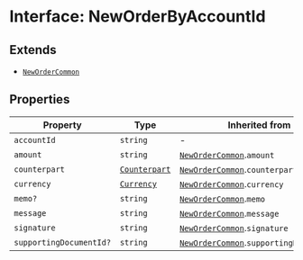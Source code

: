 # Interface: NewOrderByAccountId

## Extends

- [`NewOrderCommon`](/docs/packages/sdk/interfaces/NewOrderCommon.md)

## Properties

| Property | Type | Inherited from | Defined in |
| ------ | ------ | ------ | ------ |
| `accountId` | `string` | - | [types.ts:447](https://github.com/monerium/js-monorepo/blob/main/packages/sdk/src/types.ts#L447) |
| `amount` | `string` | [`NewOrderCommon`](/docs/packages/sdk/interfaces/NewOrderCommon.md).`amount` | [types.ts:433](https://github.com/monerium/js-monorepo/blob/main/packages/sdk/src/types.ts#L433) |
| `counterpart` | [`Counterpart`](/docs/packages/sdk/interfaces/Counterpart.md) | [`NewOrderCommon`](/docs/packages/sdk/interfaces/NewOrderCommon.md).`counterpart` | [types.ts:436](https://github.com/monerium/js-monorepo/blob/main/packages/sdk/src/types.ts#L436) |
| `currency` | [`Currency`](/docs/packages/sdk/enumerations/Currency.md) | [`NewOrderCommon`](/docs/packages/sdk/interfaces/NewOrderCommon.md).`currency` | [types.ts:435](https://github.com/monerium/js-monorepo/blob/main/packages/sdk/src/types.ts#L435) |
| `memo?` | `string` | [`NewOrderCommon`](/docs/packages/sdk/interfaces/NewOrderCommon.md).`memo` | [types.ts:438](https://github.com/monerium/js-monorepo/blob/main/packages/sdk/src/types.ts#L438) |
| `message` | `string` | [`NewOrderCommon`](/docs/packages/sdk/interfaces/NewOrderCommon.md).`message` | [types.ts:437](https://github.com/monerium/js-monorepo/blob/main/packages/sdk/src/types.ts#L437) |
| `signature` | `string` | [`NewOrderCommon`](/docs/packages/sdk/interfaces/NewOrderCommon.md).`signature` | [types.ts:434](https://github.com/monerium/js-monorepo/blob/main/packages/sdk/src/types.ts#L434) |
| `supportingDocumentId?` | `string` | [`NewOrderCommon`](/docs/packages/sdk/interfaces/NewOrderCommon.md).`supportingDocumentId` | [types.ts:439](https://github.com/monerium/js-monorepo/blob/main/packages/sdk/src/types.ts#L439) |
